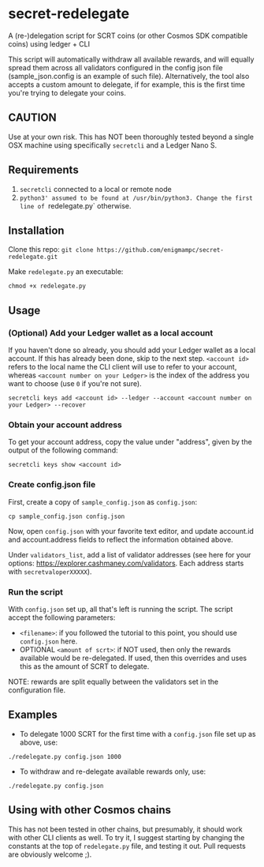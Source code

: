 # secret-redelegate
A (re-)delegation script for SCRT coins (or other Cosmos SDK compatible coins) using ledger + CLI

This script will automatically withdraw all available rewards, and will equally spread them across all validators configured in the config json file (sample_json.config is an example of such file). Alternatively, the tool also accepts a custom amount to delegate, if for example, this is the first time you're trying to delegate your coins.

## CAUTION

Use at your own risk. This has NOT been thoroughly tested beyond a single OSX machine using specifically `secretcli` and a Ledger Nano S.

## Requirements

1. `secretcli` connected to a local or remote node
2. `python3' assumed to be found at /usr/bin/python3. Change the first line of `redelegate.py` otherwise.

## Installation

Clone this repo:
`git clone https://github.com/enigmampc/secret-redelegate.git`

Make `redelegate.py` an executable:

`chmod +x redelegate.py`

## Usage

### (Optional) Add your Ledger wallet as a local account

If you haven't done so already, you should add your Ledger wallet as a local account. If this has already been done, skip to the next step. `<account id>` refers to the local name the CLI client will use to refer to your account, whereas `<account number on your Ledger>` is the index of the address you want to choose (use `0` if you're not sure).

`secretcli keys add <account id> --ledger --account <account number on your Ledger> --recover`

### Obtain your account address

To get your account address, copy the value under "address", given by the output of the following command:

`secretcli keys show <account id>`

### Create config.json file

First, create a copy of `sample_config.json` as `config.json`:

`cp sample_config.json config.json`

Now, open `config.json` with your favorite text editor, and update account.id and account.address fields to reflect the information obtained above.

Under `validators_list`, add a list of validator addresses (see here for your options: https://explorer.cashmaney.com/validators. Each address starts with `secretvaloperXXXXX`).

### Run the script

With `config.json` set up, all that's left is running the script. The script accept the following parameters:

- `<filename>`: if you followed the tutorial to this point, you should use `config.json` here.
- OPTIONAL `<amount of scrt>`: if NOT used, then only the rewards available would be re-delegated. If used, then this overrides and uses this as the amount of SCRT to delegate.

NOTE: rewards are split equally between the validators set in the configuration file.

## Examples

- To delegate 1000 SCRT for the first time with a `config.json` file set up as above, use:

`./redelegate.py config.json 1000`

- To withdraw and re-delegate available rewards only, use:

`./redelegate.py config.json`


## Using with other Cosmos chains

This has not been tested in other chains, but presumably, it should work with other CLI clients as well. To try it, I suggest starting by changing the constants at the top of `redelegate.py` file, and testing it out. Pull requests are obviously welcome ;).
